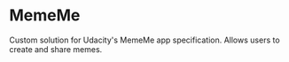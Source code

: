 # MemeMe
Custom solution for Udacity's MemeMe app specification. Allows users to create and share memes.
